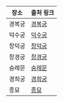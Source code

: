 | 장소   | 출처 링크                                                      |
| ------ | -------------------------------------------------------------- |
| 경복궁 | [경복궁](https://royal.khs.go.kr/ROYAL/contents/R101010000.do) |
| 덕수궁 | [덕수궁](https://royal.khs.go.kr/ROYAL/contents/R101010000.do) |
| 창덕궁 | [창덕궁](https://royal.khs.go.kr/ROYAL/contents/R101010000.do) |
| 창경궁 | [창경궁](https://royal.khs.go.kr/ROYAL/contents/R101010000.do) |
| 숭례문 | [숭례문](https://royal.khs.go.kr/ROYAL/contents/R101010000.do) |
| 경희궁 | [경희궁](https://royal.khs.go.kr/ROYAL/contents/R101010000.do) |
| 종묘   | [종묘](https://royal.khs.go.kr/ROYAL/contents/R101010000.do)   |
